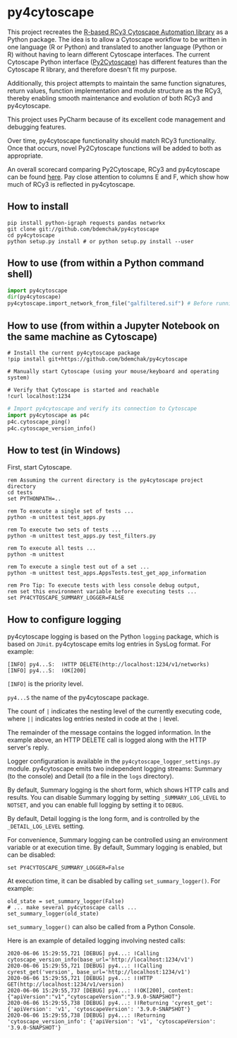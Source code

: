 # py4cytoscape

This project recreates the [R-based RCy3 Cytoscape Automation library](https://github.com/cytoscape/RCy3) as a Python package. The idea is to allow a Cytoscape workflow to be written in one language (R or Python) and translated to another language (Python or R) without having to learn different Cytoscape interfaces. The current Cytoscape Python interface ([Py2Cytoscape](https://github.com/cytoscape/py2cytoscape)) has different features than the Cytoscape R library, and therefore doesn't fit my purpose.

Additionally, this project attempts to maintain the same function signatures, return values, function implementation and module structure as the RCy3, thereby enabling smooth maintenance and evolution of both RCy3 and py4cytoscape.

This project uses PyCharm because of its excellent code management and debugging features.

Over time, py4cytoscape functionality should match RCy3 functionality. Once that occurs, novel Py2Cytoscape functions will be added to both as appropriate.

An overall scorecard comparing Py2Cytoscape, RCy3 and py4cytoscape can be found [here](https://docs.google.com/spreadsheets/d/1uhBTbOMI4QMKUpLaOTuf6BP5wgqU6-pOzkj6BNmC4CY/edit?usp=sharing). Pay close attention to columns E and F, which show how much of RCy3 is reflected in py4cytoscape.
 
## How to install

```shell
pip install python-igraph requests pandas networkx
git clone git://github.com/bdemchak/py4cytoscape
cd py4cytoscape
python setup.py install # or python setup.py install --user
```

## How to use (from within a Python command shell)

```python
import py4cytoscape
dir(py4cytoscape)
py4cytoscape.import_network_from_file("galfiltered.sif") # Before running this, save galfiltered.sif in the current directory.
```

## How to use (from within a Jupyter Notebook on the same machine as Cytoscape)

```shell
# Install the current py4cytoscape package
!pip install git+https://github.com/bdemchak/py4cytoscape

# Manually start Cytoscape (using your mouse/keyboard and operating system)

# Verify that Cytoscape is started and reachable
!curl localhost:1234
```
```python
# Import py4cytoscape and verify its connection to Cytoscape
import py4cytoscape as p4c
p4c.cytoscape_ping()
p4c.cytoscape_version_info()
```

## How to test (in Windows)

First, start Cytoscape.

```shell
rem Assuming the current directory is the py4cytoscape project directory
cd tests 
set PYTHONPATH=..

rem To execute a single set of tests ...
python -m unittest test_apps.py

rem To execute two sets of tests ...
python -m unittest test_apps.py test_filters.py

rem To execute all tests ...
python -m unittest

rem To execute a single test out of a set ...
python -m unittest test_apps.AppsTests.test_get_app_information

rem Pro Tip: To execute tests with less console debug output,
rem set this environment variable before executing tests ...
set PY4CYTOSCAPE_SUMMARY_LOGGER=FALSE

```

## How to configure logging

py4cytoscape logging is based on the Python ``logging`` package, which is based on ``JUnit``. 
py4cytoscape emits log entries in SysLog format. For example:

```
[INFO] py4...S:  ǀHTTP DELETE(http://localhost:1234/v1/networks)
[INFO] py4...S:  ǀOK[200]
```  

``[INFO]`` is the priority level.

``py4...S`` the name of the py4cytoscape package.

The count of ``|`` indicates the nesting level of the currently executing code, where ``||`` indicates log entries nested in code at the ``|`` level. 

The remainder of the message contains the logged information. In the example above, an HTTP DELETE call is logged along with the HTTP server's reply.
 
Logger configuration is available in the ``py4cytoscape_logger_settings.py`` module. py4cytoscape emits two independent logging streams: Summary (to the console) and Detail (to a file in the ``logs`` directory).

By default, Summary logging is the short form, which shows HTTP calls and results. You can disable Summary logging by setting ``_SUMMARY_LOG_LEVEL`` to ``NOTSET``, and you can enable full logging by setting it to ``DEBUG``.

By default, Detail logging is the long form, and is controlled by the ``_DETAIL_LOG_LEVEL`` setting.

For convenience, Summary logging can be controlled using an environment variable or at execution time. By default, Summary logging is enabled, but can be disabled:

```shell
set PY4CYTOSCAPE_SUMMARY_LOGGER=False
```

At execution time, it can be disabled by calling ``set_summary_logger()``. For example:

```
old_state = set_summary_logger(False)
# ... make several py4cytoscape calls ...
set_summary_logger(old_state)
```

``set_summary_logger()`` can also be called from a Python Console.

Here is an example of detailed logging involving nested calls:

```
2020-06-06 15:29:55,721 [DEBUG] py4...: ǀCalling cytoscape_version_info(base_url='http://localhost:1234/v1')
2020-06-06 15:29:55,721 [DEBUG] py4...: ǀǀCalling cyrest_get('version', base_url='http://localhost:1234/v1')
2020-06-06 15:29:55,721 [DEBUG] py4...: ǀǀHTTP GET(http://localhost:1234/v1/version)
2020-06-06 15:29:55,737 [DEBUG] py4...: ǀǀOK[200], content: {"apiVersion":"v1","cytoscapeVersion":"3.9.0-SNAPSHOT"}
2020-06-06 15:29:55,738 [DEBUG] py4...: ǀǀReturning 'cyrest_get': {'apiVersion': 'v1', 'cytoscapeVersion': '3.9.0-SNAPSHOT'}
2020-06-06 15:29:55,738 [DEBUG] py4...: ǀReturning 'cytoscape_version_info': {'apiVersion': 'v1', 'cytoscapeVersion': '3.9.0-SNAPSHOT'}
```

